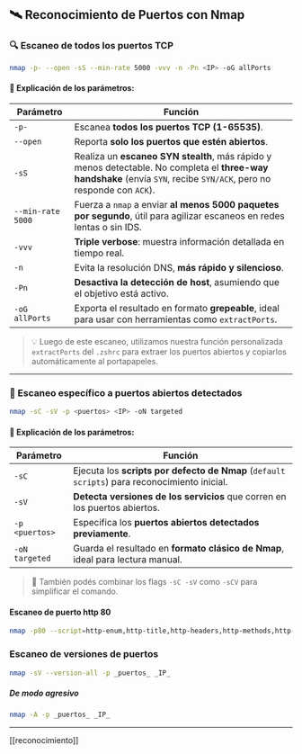 
## 🛰️ Reconocimiento de Puertos con Nmap

### 🔍 Escaneo de todos los puertos TCP

```bash
nmap -p- --open -sS --min-rate 5000 -vvv -n -Pn <IP> -oG allPorts
```

#### 🔧 Explicación de los parámetros:

|Parámetro|Función|
|---|---|
|`-p-`|Escanea **todos los puertos TCP (1-65535)**.|
|`--open`|Reporta **solo los puertos que estén abiertos**.|
|`-sS`|Realiza un **escaneo SYN stealth**, más rápido y menos detectable. No completa el **three-way handshake** (envía `SYN`, recibe `SYN/ACK`, pero no responde con `ACK`).|
|`--min-rate 5000`|Fuerza a `nmap` a enviar **al menos 5000 paquetes por segundo**, útil para agilizar escaneos en redes lentas o sin IDS.|
|`-vvv`|**Triple verbose**: muestra información detallada en tiempo real.|
|`-n`|Evita la resolución DNS, **más rápido y silencioso**.|
|`-Pn`|**Desactiva la detección de host**, asumiendo que el objetivo está activo.|
|`-oG allPorts`|Exporta el resultado en formato **grepeable**, ideal para usar con herramientas como `extractPorts`.|

> 💡 Luego de este escaneo, utilizamos nuestra función personalizada `extractPorts` del `.zshrc` para extraer los puertos abiertos y copiarlos automáticamente al portapapeles.

---

### 🎯 Escaneo específico a puertos abiertos detectados

```bash
nmap -sC -sV -p <puertos> <IP> -oN targeted
```

#### 🔧 Explicación de los parámetros:

|Parámetro|Función|
|---|---|
|`-sC`|Ejecuta los **scripts por defecto de Nmap** (`default scripts`) para reconocimiento inicial.|
|`-sV`|**Detecta versiones de los servicios** que corren en los puertos abiertos.|
|`-p <puertos>`|Especifica los **puertos abiertos detectados previamente**.|
|`-oN targeted`|Guarda el resultado en **formato clásico de Nmap**, ideal para lectura manual.|

> 📝 También podés combinar los flags `-sC -sV` como `-sCV` para simplificar el comando.

#### Escaneo de puerto http 80

```sh
nmap -p80 --script=http-enum,http-title,http-headers,http-methods,http-robots.txt,http-server-header _ip_
```

### Escaneo de versiones de puertos

```sh
nmap -sV --version-all -p _puertos_ _IP_
```

##### De modo agresivo

```sh
nmap -A -p _puertos_ _IP_ 
```

---

[[reconocimiento]]